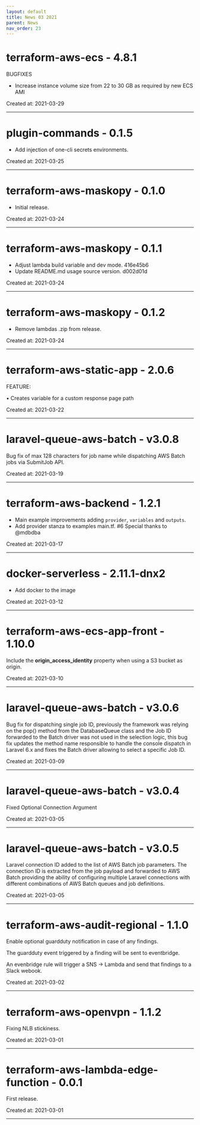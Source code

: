 ```yaml
---
layout: default
title: News 03 2021
parent: News
nav_order: 23
---
```




# terraform-aws-ecs - 4.8.1
BUGFIXES
- Increase instance volume size from 22 to 30 GB as required by new ECS AMI

Created at: 2021-03-29

---


# plugin-commands - 0.1.5
- Add injection of one-cli secrets environments.

Created at: 2021-03-25

---


# terraform-aws-maskopy - 0.1.0
- Initial release.

Created at: 2021-03-24

---


# terraform-aws-maskopy - 0.1.1
- Adjust lambda build variable and dev mode. 416e45b6
- Update README.md usage source version. d002d01d

Created at: 2021-03-24

---


# terraform-aws-maskopy - 0.1.2
- Remove lambdas .zip from release.

Created at: 2021-03-24

---


# terraform-aws-static-app - 2.0.6
FEATURE:

• Creates variable for a custom response page path 

Created at: 2021-03-22

---


# laravel-queue-aws-batch - v3.0.8
Bug fix of max 128 characters for job name while dispatching AWS Batch jobs via SubmitJob API.

Created at: 2021-03-19

---


# terraform-aws-backend - 1.2.1
- Main example improvements adding `provider`, `variables` and `outputs`.
-  Add provider stanza to examples main.tf. #6  Special thanks to @mdbdba

Created at: 2021-03-17

---


# docker-serverless - 2.11.1-dnx2
- Add docker to the image

Created at: 2021-03-12

---


# terraform-aws-ecs-app-front - 1.10.0
Include the **origin_access_identity** property when using a S3 bucket as origin.

Created at: 2021-03-10

---


# laravel-queue-aws-batch - v3.0.6
Bug fix for dispatching single job ID, previously the framework was relying on the pop() method from the DatabaseQueue class and the Job ID forwarded to the Batch driver was not used in the selection logic, this bug fix updates the method name responsible to handle the console dispatch in Laravel 6.x and fixes the Batch driver allowing to select a specific Job ID.

Created at: 2021-03-09

---


# laravel-queue-aws-batch - v3.0.4
Fixed Optional Connection Argument 

Created at: 2021-03-05

---


# laravel-queue-aws-batch - v3.0.5
Laravel connection ID added to the list of AWS Batch job parameters. The connection ID is extracted from the job payload and forwarded to AWS Batch providing the ability of configuring multiple Laravel connections with different combinations of AWS Batch queues and job definitions.

Created at: 2021-03-05

---


# terraform-aws-audit-regional - 1.1.0
Enable optional guardduty notification in case of any findings.

The guardduty event triggered by a finding will be sent to eventbridge.

An evenbridge rule will trigger a SNS -> Lambda and send that findings to a Slack webook.

Created at: 2021-03-02

---


# terraform-aws-openvpn - 1.1.2
Fixing NLB stickiness.

Created at: 2021-03-01

---


# terraform-aws-lambda-edge-function - 0.0.1
First release.

Created at: 2021-03-01

---

